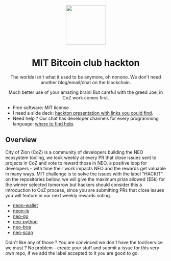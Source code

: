 <p align="center">
  <img
    src="http://res.cloudinary.com/vidsy/image/upload/v1503160820/CoZ_Icon_DARKBLUE_200x178px_oq0gxm.png"
    width="125px;">
</p>

<h1 align="center">MIT Bitcoin club hackton</h1>
<p align="center">
  The worlds isn't what it used to be anymore, oh nonono. We don't need another blog/email/chat on the blockchain.
</p>
<p align="center">
  Much better use of your amazing brain! But careful with the greed Joe, in CoZ work comes first.
</p>

<ul>
<li>Free software: MIT license</li>
<li>I need a slide deck: <a href="https://docs.google.com/presentation/d/1ax_AnmSNgKm4zu60nKgPjejcsxoQHWU8AQvG60oy7wQ/edit?usp=sharing" rel="nofollow">hackton presentation with links you could find</a>.</li>
<li>Need help ? Our chat has developer channels for every programming language: <a href="https://discord.cityofzion.io" rel="nofollow">where to find help</a>.</li>
</ul>

## Overview

City of Zion (CoZ) is a community of developers building the NEO ecosystem tooling, we look weekly at every PR that close issues sent to projects in CoZ and vote to reward those in NEO, a positive loop for developers - with time their work impacts NEO and the rewards get valuable in many ways. MIT challenge is to solve the issues with the label "HACKIT" on the repositories bellow, we will give the maximum prize allowed ($5k) for the winner selected tomorrow but hackers should consider this a introduction to CoZ process, since you are submitting PRs that close issues you will feature in our next weekly rewards voting.

- [neon-wallet](https://github.com/cityofzion/neon-wallet)
- [neon-js](https://github.com/cityofzion/neon-js)
- [neo-go](https://github.com/cityofzion/neo-go)
- [neo-python](https://github.com/cityofzion/neo-python)
- [neo-boa](https://github.com/cityofzion/neo-boa)
- [neo-scan](https://github.com/cityofzion/neo-scan)

Didn't like any of those ? You are convinced we don't have the tool/service we must ? No problem - create your stuff and submit a issue for this very own repo, if we add the label accepted to it you are good to go.
